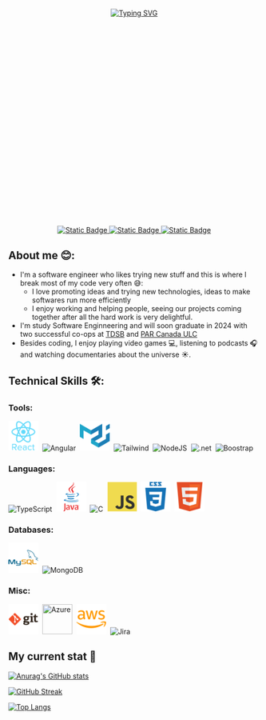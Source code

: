 
<div align="center" style="width:100%" >
  <img src="https://media.giphy.com/media/NKEt9elQ5cR68/giphy.gif" style="width:100%;height:0;padding-bottom:80%;position:relative;"/>
</div>

<!-- running svg -->
<p align="center">
 <a href="https://git.io/typing-svg"><img src="https://readme-typing-svg.demolab.com?font=Fira+Code&weight=500&size=25&duration=4500&pause=1000&color=b649de&vCenter=true&random=false&width=550&height=54&separator=%3C&lines=Hello%2C+my+name+is+Linh+Nguyen+Le%3CBut+you+can+call+me+Nathan+;)%3CWelcome+to+my+profile!!!" alt="Typing SVG" /></a>
</p>

<div id="header" align="center">
  <img src="https://media.giphy.com/media/3kPDmoWdBpQPNhCnUG/giphy.gif" style="width:50%;height:0;padding-bottom:80%;position:relative;"/>
</div>

<div id="badges" align="center">
  <a href="https://portfolio-sigma-seven-82.vercel.app/">
    <img alt="Static Badge" src="https://img.shields.io/badge/Portfolio-b649de?style=for-the-badge">
  </a>
  <a href="https://www.linkedin.com/in/le-linh-nguyen-21092002/">
    <img alt="Static Badge" src="https://img.shields.io/badge/linkedin-0A66C2?style=for-the-badge&logo=linkedin&logoColor=white">
  </a>
  <a href="mailto:lelinhnguyen2109@gmail.com">
    <img alt="Static Badge" src="https://img.shields.io/badge/Gmail-EA4335?style=for-the-badge&logo=gmail&logoColor=white">
  </a>
</div>

## About me :blush::
- I'm a software engineer who likes trying new stuff and this is where I break most of my code very often :sweat_smile::
  - I love promoting ideas and trying new technologies, ideas to make softwares run more efficiently
  - I enjoy working and helping people, seeing our projects coming together after all the hard work is very delightful.
- I'm study Software Enginneering and will soon graduate in 2024 with two successful co-ops at [TDSB](https://www.tdsb.on.ca/) and [PAR Canada ULC](https://partech.com/)
- Besides coding, I enjoy playing video games :computer:, listening to podcasts :headphones: and watching documentaries about the universe :sunny:.

## Technical Skills :hammer_and_wrench::
### Tools:
<div>
  <img src="https://github.com/devicons/devicon/blob/master/icons/react/react-original-wordmark.svg" title="React" alt="React" width="60" height="60"/>&nbsp;
  <img src="https://cdn.jsdelivr.net/gh/devicons/devicon/icons/angularjs/angularjs-plain.svg" title="Angular" alt="Angular" width="60" height="60"/>&nbsp;
  <img src="https://github.com/devicons/devicon/blob/master/icons/materialui/materialui-original.svg" title="Material UI" alt="Material UI" width="60" height="60"/>&nbsp;
  <img src="https://cdn.jsdelivr.net/gh/devicons/devicon/icons/tailwindcss/tailwindcss-plain.svg" title="Tailwind" alt="Tailwind" width="60" height="60"/>&nbsp;
  <img src="https://cdn.jsdelivr.net/gh/devicons/devicon/icons/nodejs/nodejs-plain.svg" title="NodeJS" alt="NodeJS" width="60" height="60"/>&nbsp;
  <img src="https://cdn.jsdelivr.net/gh/devicons/devicon/icons/dot-net/dot-net-plain-wordmark.svg" title=".net" alt=".net" width="60" height="60"/>&nbsp;
  <img src="https://cdn.jsdelivr.net/gh/devicons/devicon/icons/bootstrap/bootstrap-plain-wordmark.svg" title="Boostrap" alt="Boostrap" width="60" height="60"/>&nbsp;
</div>

### Languages:
<div>
  <img src="https://cdn.jsdelivr.net/gh/devicons/devicon/icons/typescript/typescript-plain.svg" title="TypeScript" alt="TypeScript" width="60" height="60"/>&nbsp;
  <img src="https://github.com/devicons/devicon/blob/master/icons/java/java-original-wordmark.svg" title="Java" alt="Java" width="60" height="60"/>&nbsp;
  <img src="https://cdn.jsdelivr.net/gh/devicons/devicon/icons/c/c-plain.svg" title="C" alt="C" width="60" height="60"/>&nbsp;
  <img src="https://github.com/devicons/devicon/blob/master/icons/javascript/javascript-original.svg" title="JavaScript" alt="JavaScript" width="60" height="60"/>&nbsp;
  <img src="https://github.com/devicons/devicon/blob/master/icons/css3/css3-plain-wordmark.svg"  title="CSS3" alt="CSS" width="60" height="60"/>&nbsp;
  <img src="https://github.com/devicons/devicon/blob/master/icons/html5/html5-original.svg" title="HTML5" alt="HTML" width="60" height="60"/>&nbsp;
</div>

### Databases:
<div>
  <img src="https://github.com/devicons/devicon/blob/master/icons/mysql/mysql-original-wordmark.svg" title="MySQL"  alt="MySQL" width="60" height="60"/>&nbsp;
  <img src="https://cdn.jsdelivr.net/gh/devicons/devicon/icons/mongodb/mongodb-original-wordmark.svg" title="MongoDB"  alt="MongoDB" width="60" height="60"/>&nbsp;
</div>

### Misc: 
<div>
  <img src="https://github.com/devicons/devicon/blob/master/icons/git/git-original-wordmark.svg" title="Git" **alt="Git" width="60" height="60"/>&nbsp;
  <img src="https://cdn.jsdelivr.net/gh/devicons/devicon/icons/azure/azure-original.svg" title="Azure" **alt="Azure" width="60" height="60"/>&nbsp;
  <img src="https://github.com/devicons/devicon/blob/master/icons/amazonwebservices/amazonwebservices-plain-wordmark.svg" title="AWS" alt="AWS" width="60" height="60"/>&nbsp;
  <img src="https://cdn.jsdelivr.net/gh/devicons/devicon/icons/jira/jira-original-wordmark.svg" title="Jira" alt="Jira" width="60" height="60"/>&nbsp;
</div>

## My current stat :star2:

<!-- github stat -->

[![Anurag's GitHub stats](https://github-readme-stats.vercel.app/api?username=LinhNguyenLe2109&count_private=true&show_icons=true&theme=material-palenight&hide=prs,issues&card_width=500)](https://github.com/anuraghazra/github-readme-stats)

<!-- Github streak -->

[![GitHub Streak](https://github-readme-streak-stats.herokuapp.com?user=LinhNguyenLe2109&theme=material-palenight&date_format=M%20j%5B%2C%20Y%5D)](https://git.io/streak-stats)

<!-- github top language -->

[![Top Langs](https://github-readme-stats.vercel.app/api/top-langs/?username=LinhNguyenLe2109&langs_count=10&theme=material-palenight&layout=compact&card_width=500)](https://github.com/anuraghazra/github-readme-stats)
